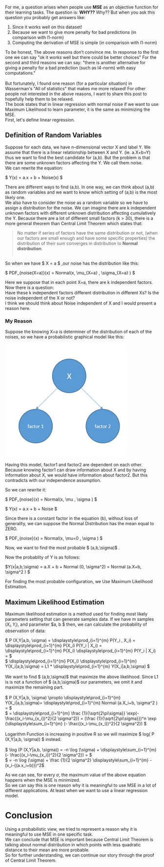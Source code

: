 For me, a question arises when people use **MSE** as an objective function for their learning tasks. The question is: **WHY??** Why?? But when you ask this question you probably get answers like: 
1. Since it works well on this dataset!
2. Because we want to give more penalty for bad predictions (in comparison with l1-norm)
3. Computing the derivation of MSE is simple (in comparison with l1-norm) <br>

To be honest, The above reasons don’t convince me. In response to the first one we can say "ok it works well but there could be better choices" For the second and third reasons we can say: "there is another alternative for giving a penalty for a bad prediction (such as l4-norm) with easy computations."<br> <br>
But fortunately, I found one reason (for a particular situation) in Wasserman's "All of statistics" that makes me more relaxed! For other people not interested in the above reasons, I want to share this post to hopefully help them to be relaxed. <br>
The book states that in linear regression with normal noise if we want to use Maximum Likelihood to learn parameter, it is the same as minimizing the MSE. <br>
First, let's define linear regression.<br>


## Definition of Random Variables
Suppose for each data, we have n-dimensional vector X and label Y. We assume that there is a linear relationship between X and Y. (ie. a.X+b=Y) thus we want to find the best candidate for (a,b). But the problem is that there are some unknown factors affecting the Y. We call them noise. <br>
We can rewrite the equation:
 


$ Y(x) = a.x + b + Noise(x)
$

There are different ways to find (a,b). In one way, we can think about (a,b) as random variables and we want to know which setting of (a,b) is the most likely one.<br>
We also have to consider the noise as a random variable so we have to assign a distribution for the noise. We can imagine there are k independent unknown factors with different unknown distribution affecting cumulatively the Y. Because there are a lot of different small factors (k > 30), there is a more general theorem than Central Limit Theorem which states that:
> No matter if series of factors have the same distribution or not, (when our factors are small enough and have some specific properties) the distribution of their sum converges in distribution to **Normal distribution**. <br> <br> 

So when we have $ X = a $ ,our noise has the distribution like this: 

$ PDF_{noise(X=a)}(x) = Normal(x,   \mu_{X=a} , \sigma_{X=a} )
$

Here we suppose that in each point X=a, there are k independent factors. Now there is a question: <br>
Have these k independent factors different distribution in different Xs? Is the noise independent of the X or not? <br>
I think we should think about Noise independent of X and I would present a reason here. 

### My Reason
Suppose the knowing X=a is determiner of the distribution of each of the noises, so we have a probabilistic graphical model like this:

![graphical model](https://raw.githubusercontent.com/AliMorty/AliMorty.github.io/master/images/3.bmp)

Having this model, factor1 and factor2 are dependent on each other. Because knowing factor1 can draw information about X and by having information about X, we would have information about factor2. But this contradicts with our independence assumption. 

So we can rewrite it: 

$ PDF_{noise}(x) = Normal(x,   \mu , \sigma )
$

$ Y(x) = a.x + b + Noise
$

Since there is a constant factor in the equation (b), without loss of generality, we can suppose the Normal Distribution has the mean equal to ZERO. 

$ PDF_{noise}(x) = Normal(x,   \mu=0 , \sigma )
$

Now, we want to find the most probable $ (a,b,\sigma)$ . 

Now the probablity of Y is as follows:

$Y(x|a,b,\sigma) = a.X + b + Normal (0, \sigma^2) = Normal (a.X+b, \sigma^2 ) 
$

For finding the most probable configuration, we Use Maximum Likelihood Estimation. 

## Maximum Likelihood Estimation
Maximum likelihood estimation is a method used for finding most likely parameters setting that can generate samples data. If we have m samples $(X_i, Y_i)$, and parameter $a, b $ then, we can calculate the probability of observation of data: 

$ P (X,Y|a,b, \sigma) = \displaystyle\prod_{i=1}^{m} P(Y_i , X_i) = \displaystyle\prod_{i=1}^{m} P(X_i) P(Y_i | X_i) =
\displaystyle\prod_{i=1}^{m} P(X_i) \displaystyle\prod_{i=1}^{m} P(Y_i | X_i) = $ <br>
$ 
\displaystyle\prod_{i=1}^{m} P(X_i) \displaystyle\prod_{i=1}^{m} Y(X_i|a,b,\sigma) = L1 * \displaystyle\prod_{i=1}^{m} Y(X_i|a,b,\sigma)
$
<br><br>
We want to find $ (a,b,\sigma)$ that maximize the above likelihood. Since L1 is is not a function of $ (a,b,\sigma)$  our parameters, we omit it and maximize the remaining part.
<br><br>
$ P (X,Y|a,b, \sigma) \propto  \displaystyle\prod_{i=1}^{m} Y(X_i|a,b,\sigma)=
\displaystyle\prod_{i=1}^{m} Normal (a.X_i+b, \sigma^2 ) = $ <br>
$ = 
\displaystyle\prod_{i=1}^{m} \frac {1}{\sqrt{2\pi\sigma}} \exp(- \frac{(x_i-\mu_{x_i})^2}{2 \sigma^2}) =
(\frac {1}{\sqrt{2\pi\sigma}})^n \exp (\displaystyle\sum_{i=1}^{m} (- \frac{(x_i-\mu_{x_i})^2}{2 \sigma^2}) 
$
<br><br>
Logarithm Function is increasing in positive R so we will maximize $ log( P (X,Y|a,b, \sigma)) $ instead. 
<br><br>
$ \log (P (X,Y|a,b, \sigma)) = -n \log (\sigma) +   \displaystyle\sum_{i=1}^{m} (- \frac{(x_i-\mu_{x_i})^2}{2 \sigma^2}) = $
<br> 
$ = -n \log (\sigma) +  \frac {1}{2 \sigma^2} \displaystyle\sum_{i=1}^{m} - (x_i-{(a.x_i+b)})^2$

As we can see, for every $\sigma$, the maximum value of the above equation happens when the MSE is minimized. <br>
So we can say this is one reason why it is meaningful to use MSE in a lot of different applications. At least when we want to use a linear regression model.

# Conclusion
Using a probabilistic view, we tried to represent a reason why it is meaningful to use MSE in one specific task. <br>
We can conclude that MSE is important because Central Limit Theorem is talking about normal distribution in which points with less quadratic distance to their mean are more probable. <br>
So for further understanding, we can continue our story through the proof of Central Limit Theorem. <br>
